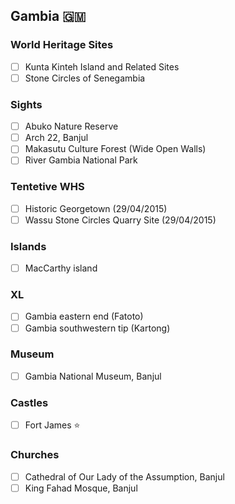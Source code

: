 ## Gambia 🇬🇲

### World Heritage Sites
- [ ] Kunta Kinteh Island and Related Sites
- [ ] Stone Circles of Senegambia

### Sights
- [ ] Abuko Nature Reserve
- [ ] Arch 22, Banjul
- [ ] Makasutu Culture Forest (Wide Open Walls)
- [ ] River Gambia National Park

### Tentetive WHS
- [ ] Historic Georgetown (29/04/2015)
- [ ] Wassu Stone Circles Quarry Site (29/04/2015)

### Islands
- [ ] MacCarthy island

### XL
- [ ] Gambia eastern end (Fatoto)
- [ ] Gambia southwestern tip (Kartong)

### Museum
- [ ] Gambia National Museum, Banjul

### Castles
- [ ] Fort James :star:

### Churches
- [ ] Cathedral of Our Lady of the Assumption, Banjul
- [ ] King Fahad Mosque, Banjul